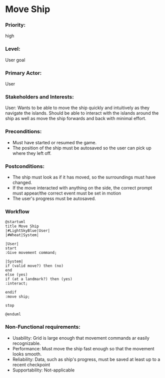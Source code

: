# Move Ship

### Priority: 
high
### Level: 
User goal
### Primary Actor: 
User

### Stakeholders and Interests: 
<p>
User: Wants to be able to move the ship quickly and intuitively as they navigate the islands. Should be able to interact 
with the islands around the ship as well as move the ship forwards and back with minimal effort.
</p>

### Preconditions:

<ul>
<li>Must have started or resumed the game. </li>
<li>The position of the ship must be autosaved so the user can pick up where they
left off.</li>
</ul>

### Postconditions:

<ul>
<li>The ship must look as if it has moved, so the surroundings must have changed. </li>
<li>If the move interacted with anything on the side, the correct prompt must appear/the correct event must be
set in motion</li>
<li>The user's progress must be autosaved.</li>
</ul>

### Workflow 
```PlantUML
@startuml
title Move Ship
|#LightSkyBlue|User|
|#Wheat|System|

|User|
start
:Give movement command;

|System|
if (valid move?) then (no)
end
else (yes)
if (at a landmark?) then (yes)
:interact;

endif
:move ship;

stop

@enduml
```

### Non-Functional requirements:
<ul>
<li>Usability: Grid is large enough that movement commands ar easily recognizable. </li>
<li>Performance: Must move the ship fast enough so that the movement looks smooth.</li>
<li>Reliability: Data, such as ship's progress, must be saved at least up to a recent checkpoint</li>
<li>Supportability: Not-applicable</li>
</ul>